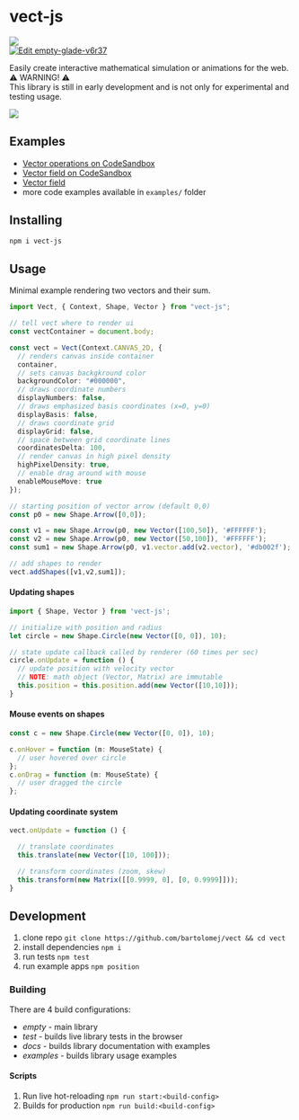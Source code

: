 # vect-js

![](https://img.shields.io/npm/v/vect-js)
<br>
[![Edit empty-glade-v6r37](https://codesandbox.io/static/img/play-codesandbox.svg)](https://codesandbox.io/s/empty-glade-v6r37?fontsize=14&hidenavigation=1&theme=dark)

Easily create interactive mathematical simulation or animations for the web.
<br>
⚠️ WARNING! ⚠️
<br> 
This library is still in early development and is not only for experimental and testing usage.

![](https://media2.giphy.com/media/j1sBpuk28w2ESJRcPG/giphy.gif)

## Examples

- [Vector operations on CodeSandbox](https://codesandbox.io/s/clever-fast-3q4jo?fontsize=14&hidenavigation=1&theme=dark)
- [Vector field on CodeSandbox](https://codesandbox.io/s/empty-glade-v6r37?fontsize=14&hidenavigation=1&theme=dark)
- [Vector field](https://bartolomej.github.io/vector-field/)
- more code examples available in `examples/` folder

## Installing

```bash
npm i vect-js
```

## Usage 

Minimal example rendering two vectors and their sum.
```typescript
import Vect, { Context, Shape, Vector } from "vect-js";

// tell vect where to render ui
const vectContainer = document.body;

const vect = Vect(Context.CANVAS_2D, {
  // renders canvas inside container
  container,
  // sets canvas backgkround color
  backgroundColor: "#000000",
  // draws coordinate numbers
  displayNumbers: false,
  // draws emphasized basis coordinates (x=0, y=0)
  displayBasis: false,
  // draws coordinate grid
  displayGrid: false,
  // space between grid coordinate lines
  coordinatesDelta: 100,
  // render canvas in high pixel density
  highPixelDensity: true,
  // enable drag around with mouse
  enableMouseMove: true
});

// starting position of vector arrow (default 0,0)
const p0 = new Shape.Arrow([0,0]);

const v1 = new Shape.Arrow(p0, new Vector([100,50]), '#FFFFFF');
const v2 = new Shape.Arrow(p0, new Vector([50,100]), '#FFFFFF');
const sum1 = new Shape.Arrow(p0, v1.vector.add(v2.vector), '#db002f');

// add shapes to render
vect.addShapes([v1,v2,sum1]);
```

#### Updating shapes
```typescript
import { Shape, Vector } from 'vect-js';

// initialize with position and radius
let circle = new Shape.Circle(new Vector([0, 0]), 10);

// state update callback called by renderer (60 times per sec)
circle.onUpdate = function () {
  // update position with velocity vector
  // NOTE: math object (Vector, Matrix) are immutable
  this.position = this.position.add(new Vector([10,10]));
}
```

#### Mouse events on shapes
```typescript
const c = new Shape.Circle(new Vector([0, 0]), 10);

c.onHover = function (m: MouseState) {
  // user hovered over circle
};
c.onDrag = function (m: MouseState) {
  // user dragged the circle
};

```

#### Updating coordinate system
```typescript
vect.onUpdate = function () {

  // translate coordinates
  this.translate(new Vector([10, 100]));

  // transform coordinates (zoom, skew)
  this.transform(new Matrix([[0.9999, 0], [0, 0.9999]]));
}

```
## Development

1. clone repo `git clone https://github.com/bartolomej/vect && cd vect`
2. install dependencies `npm i`
3. run tests `npm test`
4. run example apps `npm position`

### Building

There are 4 build configurations:
- *empty* - main library
- *test* - builds live library tests in the browser
- *docs* - builds library documentation with examples
- *examples* - builds library usage examples

#### Scripts
1. Run live hot-reloading `npm run start:<build-config>`
2. Builds for production `npm run build:<build-config>`
